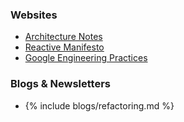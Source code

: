 <!-- Reading -->

<!-- ### Books -->

### Websites

- [Architecture Notes](https://architecturenotes.co/)
- [Reactive Manifesto](https://www.reactivemanifesto.org)
- [Google Engineering Practices](https://google.github.io/eng-practices/)

<!-- ### Blog Posts and Articles -->

### Blogs & Newsletters

- {% include blogs/refactoring.md %}

<!-- ### People to Follow -->

<!-- Listening -->

<!-- Watching -->

<!-- Discussing -->

<!-- Doing -->